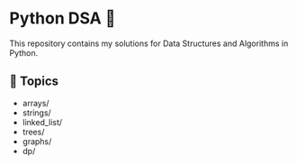 # Python DSA 🚀
This repository contains my solutions for Data Structures and Algorithms in Python.

## 📂 Topics
- arrays/
- strings/
- linked_list/
- trees/
- graphs/
- dp/

